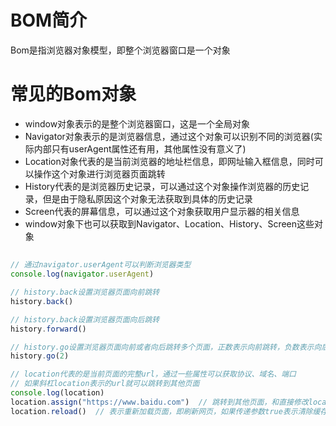 # BOM简介
Bom是指浏览器对象模型，即整个浏览器窗口是一个对象

# 常见的Bom对象
- window对象表示的是整个浏览器窗口，这是一个全局对象
- Navigator对象表示的是浏览器信息，通过这个对象可以识别不同的浏览器(实际内部只有userAgent属性还有用，其他属性没有意义了)
- Location对象代表的是当前浏览器的地址栏信息，即网址输入框信息，同时可以操作这个对象进行浏览器页面跳转
- History代表的是浏览器历史记录，可以通过这个对象操作浏览器的历史记录，但是由于隐私原因这个对象无法获取到具体的历史记录
- Screen代表的屏幕信息，可以通过这个对象获取用户显示器的相关信息
- window对象下也可以获取到Navigator、Location、History、Screen这些对象

## 
~~~js
// 通过navigator.userAgent可以判断浏览器类型
console.log(navigator.userAgent)

// history.back设置浏览器页面向前跳转
history.back()

// history.back设置浏览器页面向后跳转
history.forward()

// history.go设置浏览器页面向前或者向后跳转多个页面，正数表示向前跳转，负数表示向后跳转
history.go(2)

// location代表的是当前页面的完整url，通过一些属性可以获取协议、域名、端口
// 如果斜杠location表示的url就可以跳转到其他页面
console.log(location)
location.assign("https://www.baidu.com")  // 跳转到其他页面，和直接修改location的效果是一样的
location.reload()  // 表示重新加载页面，即刷新网页，如果传递参数true表示清除缓存强制刷新
~~~









